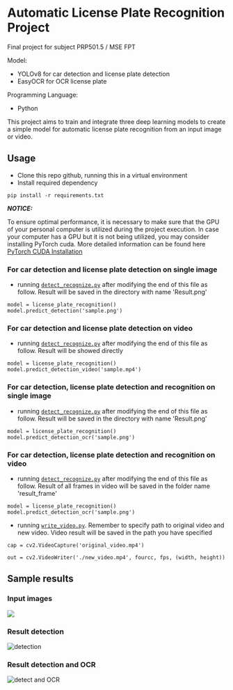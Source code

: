 # Automatic License Plate Recognition Project	
Final project for subject PRP501.5 / MSE FPT

Model:
- YOLOv8 for car detection and license plate detection
- EasyOCR for OCR license plate 

Programming Language: 
- Python

This project aims to train and integrate three deep learning models to create a simple model for automatic license plate recognition from an input image or video.

## Usage
- Clone this repo github, running this in a virtual environment
- Install required dependency
```
pip install -r requirements.txt
```
***NOTICE:***

To ensure optimal performance, it is necessary to make sure that the GPU of your personal computer is utilized during the project execution. In case your computer has a GPU but it is not being utilized, you may consider installing PyTorch cuda. More detailed information can be found here [PyTorch CUDA Installation](https://pytorch.org/get-started/locally/)
### For car detection and license plate detection on single image
- running [`detect_recognize.py`](detect_recognize.py) after modifying the end of this file as follow. Result will be saved in the directory with name 'Result.png'
```
model = license_plate_recognition()
model.predict_detection('sample.png')
```
### For car detection and license plate detection on video 
- running [`detect_recognize.py`](detect_recognize.py) after modifying the end of this file as follow. Result will be showed directly
```
model = license_plate_recognition()
model.predict_detection_video('sample.mp4')
```
### For car detection, license plate detection and recognition on single image 
- running [`detect_recognize.py`](detect_recognize.py) after modifying the end of this file as follow. Result will be saved in the directory with name 'Result.png'
```
model = license_plate_recognition()
model.predict_detection_ocr('sample.png')
```
### For car detection, license plate detection and recognition on video 
- running [`detect_recognize.py`](detect_recognize.py) after modifying the end of this file as follow. Result of all frames in video will be saved in the folder name 'result_frame'
```
model = license_plate_recognition()
model.predict_detection_ocr('sample.png')
```
- running [`write_video.py`](write_video.py). Remember to specify path to original video and new video. Video result will be saved in the path you have specified
```
cap = cv2.VideoCapture('original_video.mp4')
```
```
out = cv2.VideoWriter('./new_video.mp4', fourcc, fps, (width, height))
``` 

## Sample results

### Input images
<img src="https://github.com/AnhDuy26/license_plate_recognition/blob/main/images/frame24.png" >

### Result detection
![detection](https://github.com/AnhDuy26/license_plate_recognition/blob/main/images/Result_detect.png)

### Result detection and OCR
![detect and OCR](https://github.com/AnhDuy26/license_plate_recognition/blob/main/images/Result.png)
